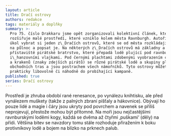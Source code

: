 ```yaml
---
layout: article
title: Dračí ostrovy
authors: redakce
tags: materiály a doplňky
summary: >-
  Pro 75. číslo Drakkaru jsme opět zorganizovali kolektivní článek, který
  rozšiřuje malé prostředí, které vzniklo kolem města Ravnburgh. Autoři měli za
  úkol vybrat si jeden z\_Dračích ostrovů, které se od města rozkládají ve směru
  na půlnoc a popsat je. Na některých z\_Dračích ostrovů má základny a ukryté
  přístaviště pirátské bratrstvo, které přepadá lodě plující pod ravnburskými
  i\_hanzovními vlajkami. Pod černými plachtami zdobenými vyobrazením chobotnic
  a krakenů (znaky zdejších pirátů) se různé pirátské lodě a skupiny plaví kolem
  obchodních tras a jsou postrachem všech námořníků. Tyto ostrovy můžete přidat
  prakticky libovolně či náhodně do probíhající kampaně.
published: true
series: Dračí ostrovy
---
```

Prostředí je zhruba období rané renesance, po vynálezu knihtisku, ale před vynálezem muškety (takže z&nbsp;palných zbraní píšťaly a hákovnice). Obývají ho pouze lidé a magie i&nbsp;čáry jsou ukryty pod povrchem a navenek se příliš neprojevují, přestože mohou být přítomné. Na moři jsou nejčastějšími ravnburskými loděmi kogy, každá se dvěma až čtyřmi ‚puškami‘ (děly) na přídi. Většina bitev se navzdory tomu stále rozhoduje přiražením k&nbsp;boku protivníkovy lodě a bojem na blízko na prknech palub.
